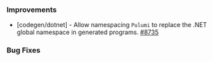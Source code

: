 ### Improvements

- [codegen/dotnet] - Allow namespacing `Pulumi` to replace the .NET global
  namespace in generated programs.
  [#8735](https://github.com/pulumi/pulumi/pull/8735)

### Bug Fixes

